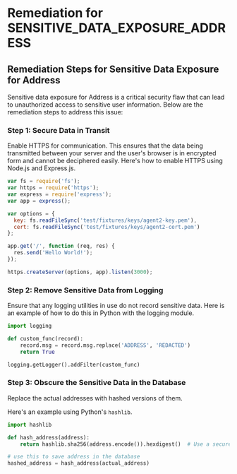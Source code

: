 # Remediation for SENSITIVE_DATA_EXPOSURE_ADDRESS

## Remediation Steps for Sensitive Data Exposure for Address

Sensitive data exposure for Address is a critical security flaw that can lead to unauthorized access to sensitive user information. Below are the remediation steps to address this issue:

### Step 1: Secure Data in Transit
Enable HTTPS for communication. This ensures that the data being transmitted between your server and the user's browser is in encrypted form and cannot be deciphered easily. Here's how to enable HTTPS using Node.js and Express.js.

```javascript
var fs = require('fs');
var https = require('https');
var express = require('express');
var app = express();

var options = {
  key: fs.readFileSync('test/fixtures/keys/agent2-key.pem'),
  cert: fs.readFileSync('test/fixtures/keys/agent2-cert.pem')
};

app.get('/', function (req, res) {
  res.send('Hello World!');
});

https.createServer(options, app).listen(3000);
```

### Step 2: Remove Sensitive Data from Logging
Ensure that any logging utilities in use do not record sensitive data. Here is an example of how to do this in Python with the logging module.

```python
import logging

def custom_func(record):
    record.msg = record.msg.replace('ADDRESS', 'REDACTED')
    return True

logging.getLogger().addFilter(custom_func)
```

### Step 3: Obscure the Sensitive Data in the Database
Replace the actual addresses with hashed versions of them.

Here's an example using Python's `hashlib`.

```python
import hashlib

def hash_address(address):
    return hashlib.sha256(address.encode()).hexdigest()  # Use a secure hash function

# use this to save address in the database
hashed_address = hash_address(actual_address)
```
